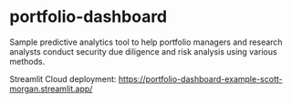 # portfolio-dashboard
Sample predictive analytics tool to help portfolio managers and research analysts conduct security due diligence and risk analysis using various methods.

Streamlit Cloud deployment: https://portfolio-dashboard-example-scott-morgan.streamlit.app/
